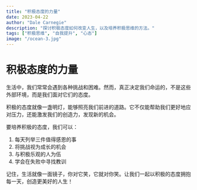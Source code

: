 ```yaml
---
title: "积极态度的力量"
date: 2023-04-22
author: "Dale Carnegie"
description: "探讨积极态度如何改变人生，以及培养积极思维的方法。"
tags: ["积极思维", "自我提升", "心态"]
image: "/ocean-3.jpg"
---
```


# 积极态度的力量

生活中，我们常常会遇到各种挑战和困难。然而，真正决定我们命运的，不是这些外部环境，而是我们面对它们的态度。

积极的态度就像一盏明灯，能够照亮我们前进的道路。它不仅能帮助我们更好地应对压力，还能激发我们的创造力，发现新的机会。

要培养积极的态度，我们可以：

1. 每天列举三件值得感恩的事
2. 将挑战视为成长的机会
3. 与积极乐观的人为伍
4. 学会在失败中寻找教训

记住，生活就像一面镜子，你对它笑，它就对你笑。让我们一起以积极的态度拥抱每一天，创造更美好的人生！
